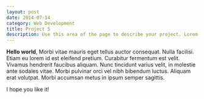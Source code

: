 ```yaml
---
layout: post
date: 2014-07-14
category: Web Development
title: Project 5
description: Use this area of the page to describe your project. Lorem ipsum dolor sit amet, consectetur adipisicing elit. Mollitia neque assumenda ipsam nihil, molestias magnam, recusandae quos quis inventore quisquam velit asperiores, vitae? Reprehenderit soluta, eos quod consequuntur itaque. Nam.
---
```


**Hello world**, Morbi vitae mauris eget tellus auctor consequat. Nulla facilisi. Etiam eu lorem id est eleifend pretium. Curabitur fermentum est velit. Vivamus hendrerit faucibus aliquam. Nunc tincidunt varius velit, in molestie ante sodales vitae. Morbi pulvinar orci vel nibh bibendum luctus. Aliquam erat volutpat. Morbi accumsan metus in ipsum semper sagittis.

I hope you like it!